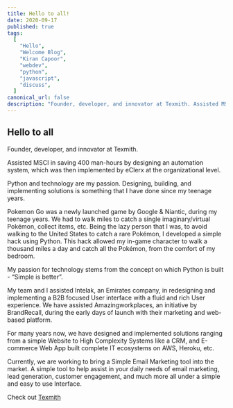 ```yaml
---
title: Hello to all!
date: 2020-09-17
published: true
tags:
  [
    "Hello",
    "Welcome Blog",
    "Kiran Capoor",
    "webdev",
    "python",
    "javascript",
    "discuss",
  ]
canonical_url: false
description: "Founder, developer, and innovator at Texmith. Assisted MSCI in saving 400 man-hours by designing an automation system, which was then implemented by eClerx at the organizational level. Python and technology are my passion. Designing, building, and implementing solutions is something that I have done since my teenage years."
---
```


## Hello to all

Founder, developer, and innovator at Texmith.

Assisted MSCI in saving 400 man-hours by designing an automation system, which was then implemented by eClerx at the organizational level.

Python and technology are my passion. Designing, building, and implementing solutions is something that I have done since my teenage years.

Pokemon Go was a newly launched game by Google & Niantic, during my teenage years. We had to walk miles to catch a single imaginary/virtual Pokémon, collect items, etc. Being the lazy person that I was, to avoid walking to the United States to catch a rare Pokémon, I developed a simple hack using Python. This hack allowed my in-game character to walk a thousand miles a day and catch all the Pokémon, from the comfort of my bedroom.

My passion for technology stems from the concept on which Python is built - “Simple is better”.

My team and I assisted Intelak, an Emirates company, in redesigning and implementing a B2B focused User interface with a fluid and rich User experience. We have assisted Amazingworkplaces, an initiative by BrandRecall, during the early days of launch with their marketing and web-based platform.

For many years now, we have designed and implemented solutions ranging from a simple Website to High Complexity Systems like a CRM, and E-commerce Web App built complete IT ecosystems on AWS, Heroku, etc.

Currently, we are working to bring a Simple Email Marketing tool into the market. A simple tool to help assist in your daily needs of email marketing, lead generation, customer engagement, and much more all under a simple and easy to use Interface.

Check out [Texmith](https://texmith.com)
